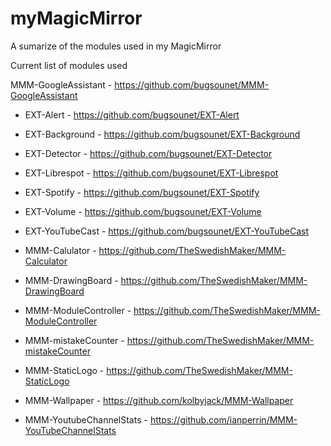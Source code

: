 # myMagicMirror
A sumarize of the modules used in my MagicMirror 

Current list of modules used

MMM-GoogleAssistant - https://github.com/bugsounet/MMM-GoogleAssistant
  - EXT-Alert - https://github.com/bugsounet/EXT-Alert
  - EXT-Background - https://github.com/bugsounet/EXT-Background
  - EXT-Detector - https://github.com/bugsounet/EXT-Detector 
  - EXT-Librespot - https://github.com/bugsounet/EXT-Librespot 
  - EXT-Spotify - https://github.com/bugsounet/EXT-Spotify
  - EXT-Volume - https://github.com/bugsounet/EXT-Volume
  - EXT-YouTubeCast - https://github.com/bugsounet/EXT-YouTubeCast


- MMM-Calulator - https://github.com/TheSwedishMaker/MMM-Calculator
- MMM-DrawingBoard - https://github.com/TheSwedishMaker/MMM-DrawingBoard
- MMM-ModuleController - https://github.com/TheSwedishMaker/MMM-ModuleController
- MMM-mistakeCounter - https://github.com/TheSwedishMaker/MMM-mistakeCounter 
- MMM-StaticLogo - https://github.com/TheSwedishMaker/MMM-StaticLogo

- MMM-Wallpaper - https://github.com/kolbyjack/MMM-Wallpaper
- MMM-YoutubeChannelStats - https://github.com/ianperrin/MMM-YouTubeChannelStats





